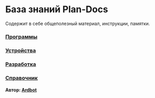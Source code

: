 # База знаний Plan-Docs
Содержит в себе общеполезный материал, инструкции, памятки.

### [Программы](projects/soft/soft.md)
### [Устройства](projects/device/index.md)
### [Разработка](projects/development/index.md)
### [Справочник](projects/info/index.md)
#### Автор: [Ardbot](https://github.com/Ardbot)

